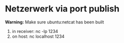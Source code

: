 # Netzerwerk via port publish

**Warning:** Make sure ubuntu:netcat has been built

1. in receiver:
nc -lp 1234
2. on host:
nc localhost 1234
